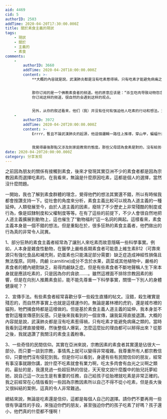 ```yaml
---
aid: 4469
cid: 5
authorID: 2503
addTime: 2020-04-20T17:30:00.000Z
title: 關於素食主義的現狀
tags:
    - 現狀
    - 關於
    - 主義的
    - 素食
comments:
    -
        authorID: 3660
        addTime: 2020-04-20T18:00:00.000Z
        content: >-
            **大概的內容就是說，武漢肺炎都是沒有吃素惹得禍，只有吃素才能避免病痛之類的。**


            那你订阅的是一个佛教素食者的频道。他的原意应该是：“杀生吃肉导致动物怨念聚集，尤其是一些吃了一些具有灵性强的动物遭至报复。”
            你订阅这样的频道，很自然的会遇到这样的观点。


            另外，从你的叙述看来，他们（我）并没有任何有强迫他人吃素的行动和想法。至于孩子，这是人家家事，好像轮不到你管吧。这篇文字对素食者的批评有过偏颇了。
    -
        authorID: 3972
        addTime: 2020-04-20T20:00:00.000Z
        content: >-
            Errrr，暫且不論武漢肺炎的起源，他這個邏輯一路往上推導，穿山甲，蝙蝠什麼的就不該存在啊。純吃素也會有其他病症，並不是吃素就完全OK了。人的生理結構決定人的飲食結構，素食者都會配合一大堆別的營養劑，窮人根本做不到阿。


            我覺得最後那點又涉及到家庭教育的態度。那些父母認為食素是對的，沒有給孩子選擇的權利就強硬要灌輸食素觀念，根本不尊重孩子作為獨立的個體的權利。
date: 2020-04-20T20:00:00.000Z
category: 分享发现
---
```


之前因為朋友的關係有接觸到素食，後來才發現其實亞洲不少的素食者都是因為宗教因素而選擇吃素的。在我看來，無論是什麼原因吃素，這都是個人的選擇，當然沒什麼問題。

一開始，我也了解到素食群體的理念，覺得他們的想法其實還不錯，所以有時候我都會按讚支持一下。從社會的角度來分析，素食主義比較可以視為人道主義的一種延伸。人類發展至今，由於人道主義的因素，廢除了不少歷史上非常殘酷的制度或行為，像是奴隸制度和父權制度等等。在有了這些的前提下，不少人會很自然地把人道主義擴展到動物上，這也催生了“動物福利”這一名詞的興起。這樣看來，素食主義本身是一個不錯的想法。但是重點在於，很多狂熱的素食主義者，他們做出的行為真的非常令人詫異。

1、部分狂熱的素食主義者經常為了讓別人來吃素而故意隱瞞一些科學事實。例如，人本身是雜食性動物，在醫學上嚴格長期素食者可能患上維生素B12（可靠來源只有強化食品和補充劑，奶蛋素也只能滿足部分需要）缺乏症造成神經性損傷且無法復原。同時，肉鹼 (carnitine)成分不含於水果，蔬菜或其他植物中，嚴格的素食者的體內絕對缺乏，易得肉鹼缺乏症。但是有些素食者不斷地聲稱人生下來本身就是應該吃素的，只是因為你的貪欲.......。雖然這裡面不排除宗教因素的影響，但是在向別人推薦素食前，能不能先尊重一下科學事實，關懷一下別人的身體健康呢？？

2、宣傳手法。有些素食者經常喜歡分享一些殺生直播的帖文。沒錯，殺生確實是殘忍的，而自然界事實上也就是這樣運作的。無論是叢林裡的虎豹，還是城市裡的貓狗，牠們捕食時都是這樣做的。但是基於素食主義人道主義的延伸，我本身並不會對這種宣傳感到反感。只是後來我看到的一個宣傳，讓我氣得直接退讚。大概的內容就是說，武漢肺炎都是沒有吃素惹得禍，只有吃素才能避免病痛之類的。當時我看到這裡直接傻眼，然後整個人爆氣，怎麼這麼扯的理由都可以掰得出來？從那之後，我就退讚了我關注的素食主義粉專。

3、一些奇怪的民間信仰。其實在亞洲來說，宗教因素的素食者其實還是佔很大一部分。而只要一談到宗教，事情馬上就可以變得非常複雜。我尊重所有人都宗教信仰，只要他們沒有侵犯到我。但是你可以看到，身邊有些有民間信仰的朋友，經常有事沒事就跟你講，說什麼不吃素就會有業力啊，吃太多肉會有血光之災啊之類的。最扯的是，我還見過一些超狂熱的信徒，天天發文說什麼腹中的胎兒託夢給她，說自己這一次出生是有重要的任務，自己給孩子從胎裡就吃素是非常正確的。我之前經常在心情版看到一些因為宗教因素所以自己不得不從小吃素，但是長大後又很糾結的案例，這真的令人非常難過。

總結來說，無論是吃素還是信仰，這都是每個人自己的選擇。請你們不要再用一些很有爭議性的手段，來強迫你們的朋友，甚至強迫你們的孩子吃素了好嗎？孩子還小，他們真的什麼都不懂啊！
